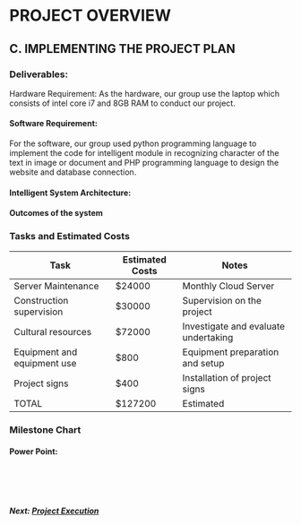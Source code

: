# PROJECT OVERVIEW

## C. IMPLEMENTING THE PROJECT PLAN
### Deliverables:
Hardware Requirement:
As the hardware, our group use the laptop which consists of intel core i7 and 8GB RAM to conduct our project.

#### Software Requirement:
For the software, our group used python programming language to implement the code for intelligent module in recognizing character of the text in image or document and PHP programming language to design the website and database connection. 

#### Intelligent System Architecture:

#### Outcomes of the system

### Tasks and Estimated Costs
| Task |  Estimated Costs | Notes |
|-----|----|----|
|   Server Maintenance         |$24000                         |  Monthly Cloud Server      |      
|   Construction supervision   |$30000                         | Supervision on the project | 
|   Cultural resources         |$72000                         |  Investigate and evaluate undertaking                                                 |                              |
|   Equipment and equipment use|$800                           | Equipment preparation and setup                                                       |                              |
|   Project signs              |$400                           |  Installation of project signs     |                            |
|   TOTAL                      |$127200                        |  Estimated     |                              |

### Milestone Chart

#### Power Point:


<br><br><br>
##### Next: [Project Execution](D-PROJECT_EXECUTION.md)
